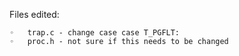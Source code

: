 Files edited:


	◦	trap.c - change case case T_PGFLT:
	◦	proc.h - not sure if this needs to be changed